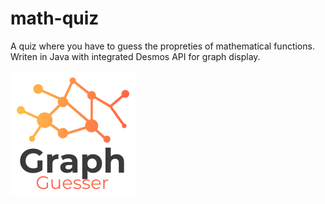 # math-quiz
A quiz where you have to guess the propreties of mathematical functions. Writen in Java with integrated Desmos API for graph display.

![Image Logo](/src/main/resources/Images/Graph%20Guesser%20logo.png)

